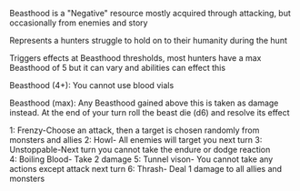Beasthood is a "Negative" resource mostly acquired through attacking, but occasionally from enemies and story

Represents a hunters struggle to hold on to their humanity during the hunt 

Triggers effects at Beasthood thresholds, most hunters have a max Beasthood of 5 but it can vary and abilities can effect this 

Beasthood (4+): You cannot use blood vials  
  
Beasthood (max): Any Beasthood gained above this is taken as damage instead. At the end of your turn roll the beast die (d6) and resolve its effect

1: Frenzy-Choose an attack, then a target is chosen randomly from monsters and allies
2: Howl- All enemies will target you next turn 
3: Unstoppable-Next turn you cannot take the endure or dodge reaction    
4: Boiling Blood- Take 2 damage
5: Tunnel vison- You cannot take any actions except attack next turn
6: Thrash- Deal 1 damage to all allies and monsters

